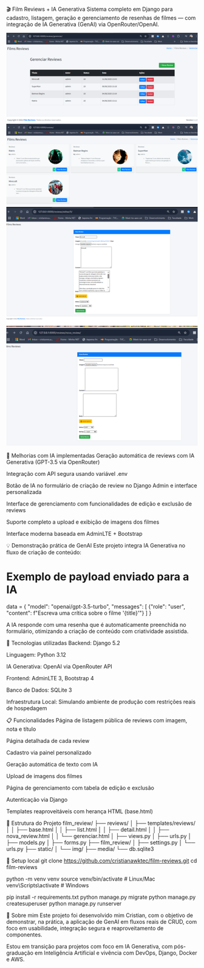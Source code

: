 🎬 Film Reviews + IA Generativa
Sistema completo em Django para cadastro, listagem, geração e gerenciamento de resenhas de filmes — com integração de IA Generativa (GenAI) via OpenRouter/OpenAI.

![img_6.png](img_6.png)
![img_3.png](img_3.png)
![img_4.png](img_4.png)
![img_5.png](img_5.png)

🚀 Melhorias com IA implementadas
Geração automática de reviews com IA Generativa (GPT-3.5 via OpenRouter)

Integração com API segura usando variável .env

Botão de IA no formulário de criação de review no Django Admin e interface personalizada

Interface de gerenciamento com funcionalidades de edição e exclusão de reviews

Suporte completo a upload e exibição de imagens dos filmes

Interface moderna baseada em AdminLTE + Bootstrap

💡 Demonstração prática de GenAI
Este projeto integra IA Generativa no fluxo de criação de conteúdo:

# Exemplo de payload enviado para a IA
data = {
    "model": "openai/gpt-3.5-turbo",
    "messages": [
        {"role": "user", "content": f"Escreva uma crítica sobre o filme '{title}'"}
    ]
}

A IA responde com uma resenha que é automaticamente preenchida no formulário, otimizando a criação de conteúdo com criatividade assistida.


🧪 Tecnologias utilizadas
Backend: Django 5.2

Linguagem: Python 3.12

IA Generativa: OpenAI via OpenRouter API

Frontend: AdminLTE 3, Bootstrap 4

Banco de Dados: SQLite 3

Infraestrutura Local: Simulando ambiente de produção com restrições reais de hospedagem

📋 Funcionalidades
Página de listagem pública de reviews com imagem, nota e título

Página detalhada de cada review

Cadastro via painel personalizado

Geração automática de texto com IA

Upload de imagens dos filmes

Página de gerenciamento com tabela de edição e exclusão

Autenticação via Django

Templates reaproveitáveis com herança HTML (base.html)



📁 Estrutura do Projeto
film_review/
├── reviews/
│   ├── templates/reviews/
│   │   ├── base.html
│   │   ├── list.html
│   │   ├── detail.html
│   │   ├── nova_review.html
│   │   └── gerenciar.html
│   ├── views.py
│   ├── urls.py
│   ├── models.py
│   ├── forms.py
├── film_review/
│   ├── settings.py
│   └── urls.py
├── static/
│   └── img/
├── media/
└── db.sqlite3


🧰 Setup local
git clone https://github.com/cristianawktec/film-reviews.git
cd film-reviews

python -m venv venv
source venv/bin/activate  # Linux/Mac
venv\Scripts\activate     # Windows

pip install -r requirements.txt
python manage.py migrate
python manage.py createsuperuser
python manage.py runserver


🧠 Sobre mim 
Este projeto foi desenvolvido mim Cristian, com o objetivo de demonstrar, na prática, a aplicação de GenAI em fluxos reais de CRUD, com foco em usabilidade, integração segura e reaproveitamento de componentes.

Estou em transição para projetos com foco em IA Generativa, com pós-graduação em Inteligência Artificial e vivência com DevOps, Django, Docker e AWS.
